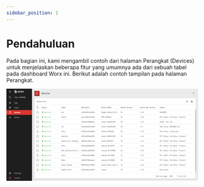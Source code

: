 ```yaml
---
sidebar_position: 1
---
```


# Pendahuluan

Pada bagian ini, kami mengambil contoh dari halaman Perangkat (Devices) untuk menjelaskan beberapa fitur yang umumnya ada dari sebuah tabel pada dashboard Worx ini. Berikut adalah contoh tampilan pada halaman Perangkat.

![](/img/screenshots/website-application-usage/table-component/introduction/introduction-1.png)